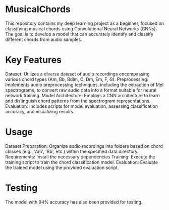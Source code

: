 # MusicalChords
This repository contains my deep learning project as a beginner, focused on classifying musical chords using Convolutional Neural Networks (CNNs). The goal is to develop a model that can accurately identify and classify different chords from audio samples.

# Key Features
Dataset: Utilizes a diverse dataset of audio recordings encompassing various chord types (Am, Bb, Bdim, C, Dm, Em, F, G).
Preprocessing: Implements audio preprocessing techniques, including the extraction of Mel spectrograms, to convert raw audio data into a format suitable for neural network training.
Model Architecture: Employs a CNN architecture to learn and distinguish chord patterns from the spectrogram representations.
Evaluation: Includes scripts for model evaluation, assessing classification accuracy, and visualizing results.

# Usage
Dataset Preparation: Organize audio recordings into folders based on chord classes (e.g., 'Am', 'Bb', etc.) within the specified data directory.
Requirements: Install the necessary dependencies
Training: Execute the training script to train the chord classification model.
Evaluation: Evaluate the trained model using the provided evaluation script.

# Testing
The model with 94% accuracy has also been provided for testing.

